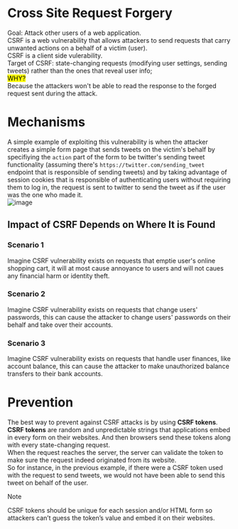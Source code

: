 # Cross Site Request Forgery
Goal: Attack other users of a web application.</br>
CSRF is a web vulnerability that allows attackers to send requests that carry unwanted actions on a behalf of a victim (user).</br>
CSRF is a client side vulerability.</br>
Target of CSRF: state-changing requests (modifying user settings, sending tweets) rather than the ones that reveal user info;</br> <mark> WHY? </mark></br>
Because the attackers won't be able to read the response to the forged request sent during the attack.</br>
# Mechanisms
A simple example of exploiting this vulnerability is when the attacker creates a simple form page that sends tweets on the victim's behalf by specifiying the `action` part of the form to be twitter's sending tweet functionality (assuming there's `https://twitter.com/sending_tweet` endpoint that is responsible of sending tweets) and by taking advantage of session cookies that is responsible of authenticating users without requiring them to log in, the request is sent to twitter to send the tweet as if the user was the one who made it.</br>![image](https://github.com/user-attachments/assets/70af9596-52f3-4154-bd6d-f429463116dd)</b>
## Impact of CSRF Depends on Where It is Found
### Scenario 1
Imagine CSRF vulnerability exists on requests that emptie user's online shopping cart, it will at most cause annoyance to users and will not caues any financial harm or identity theft.</br>
### Scenario 2 
Imagine CSRF vulnerability exists on requests that change users' passwords, this can cause the attacker to change users' passwords on their behalf and take over their accounts.</br>
### Scenario 3 
Imagine CSRF vulnerability exists on requests that handle user finances, like account balance, this can cause the attacker to make unauthorized balance transfers to their bank accounts.</br>
# Prevention
The best way to prevent against CSRF attacks is by using **CSRF tokens**. </br>
**CSRF tokens** are random and unpredictable strings that applications embed in every form on their websites. And then browsers send these tokens along with every state-changing request.</br>
When the request reaches the server, the server can validate the token to make sure the request indeed originated from its website. </br>
So for instance, in the previous example, if there were a  CSRF token used with the request to send tweets, we would not have been able to send this tweet on behalf of the user.</br>
>[!Note]
>CSRF tokens should be unique for each session and/or HTML form so attackers can’t guess the token’s value and embed it on their websites.
